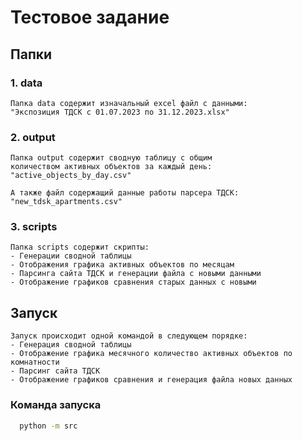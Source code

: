 # Тестовое задание

## Папки
### 1. data
```
Папка data содержит изначальный excel файл с данными: 
"Экспозиция ТДСК с 01.07.2023 по 31.12.2023.xlsx"
```

### 2. output
```
Папка output содержит сводную таблицу с общим 
количеством активных объектов за каждый день:
"active_objects_by_day.csv"

А также файл содержащий данные работы парсера ТДСК:
"new_tdsk_apartments.csv"
```

### 3. scripts
```
Папка scripts содержит скрипты:
- Генерации сводной таблицы
- Отображения графика активных объектов по месяцам
- Парсинга сайта ТДСК и генерации файла с новыми данными
- Отображение графиков сравнения старых данных с новыми
```

## Запуск
```
Запуск происходит одной командой в следующем порядке:
- Генерация сводной таблицы
- Отображение графика месячного количество активных объектов по комнатности
- Парсинг сайта ТДСК
- Отображение графиков сравнения и генерация файла новых данных
```
### Команда запуска
```bash
  python -m src
```
